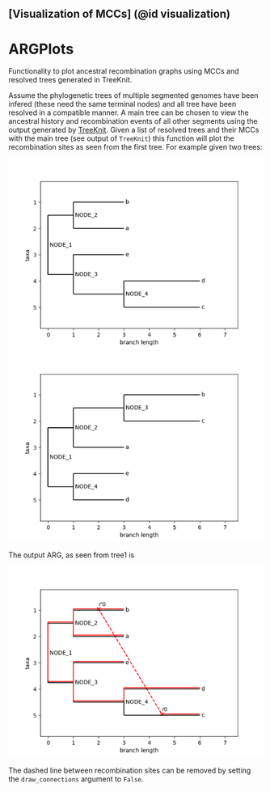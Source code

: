 ## [Visualization of MCCs] (@id visualization)

# ARGPlots
Functionality to plot ancestral recombination graphs using MCCs and resolved trees generated in TreeKnit.

Assume the phylogenetic trees of multiple segmented genomes have been infered (these need the same terminal nodes) and all tree have been resolved in a compatible manner. A main tree can be chosen to view the ancestral history and recombination events of all other segments using the output generated by [TreeKnit](https://pierrebarrat.github.io/TreeKnit.jl). Given a list of resolved trees and their MCCs with the main tree (see output of `TreeKnit`) this function will plot the recombination sites as seen from the first tree. For example given two trees: 

![plot](./Pictures/tree1.png) 
![plot](./Pictures/tree2.png) 

The output ARG, as seen from tree1 is

![plot](./Pictures/arg.png)

The dashed line between recombination sites can be removed by setting the `draw_connections` argument to `False`. 